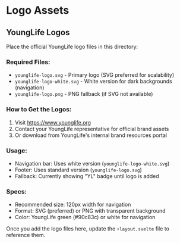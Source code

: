 # Logo Assets

## YoungLife Logos

Place the official YoungLife logo files in this directory:

### Required Files:
- `younglife-logo.svg` - Primary logo (SVG preferred for scalability)
- `younglife-logo-white.svg` - White version for dark backgrounds (navigation)
- `younglife-logo.png` - PNG fallback (if SVG not available)

### How to Get the Logos:
1. Visit https://www.younglife.org
2. Contact your YoungLife representative for official brand assets
3. Or download from YoungLife's internal brand resources portal

### Usage:
- Navigation bar: Uses white version (`younglife-logo-white.svg`)
- Footer: Uses standard version (`younglife-logo.svg`)
- Fallback: Currently showing "YL" badge until logo is added

### Specs:
- Recommended size: 120px width for navigation
- Format: SVG (preferred) or PNG with transparent background
- Color: YoungLife green (#90c83c) or white for navigation

Once you add the logo files here, update the `+layout.svelte` file to reference them.
